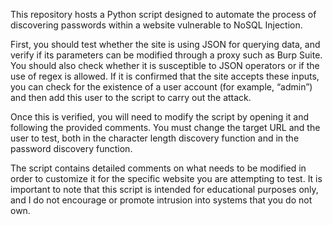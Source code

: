This repository hosts a Python script designed to automate the process of discovering passwords within a website vulnerable to NoSQL Injection.

First, you should test whether the site is using JSON for querying data, and verify if its parameters can be modified through a proxy such as Burp Suite. You should also check whether it is susceptible to JSON operators or if the use of regex is allowed. If it is confirmed that the site accepts these inputs, you can check for the existence of a user account (for example, “admin”) and then add this user to the script to carry out the attack.

Once this is verified, you will need to modify the script by opening it and following the provided comments. You must change the target URL and the user to test, both in the character length discovery function and in the password discovery function.

The script contains detailed comments on what needs to be modified in order to customize it for the specific website you are attempting to test. It is important to note that this script is intended for educational purposes only, and I do not encourage or promote intrusion into systems that you do not own.
